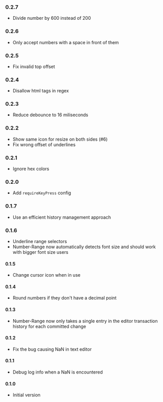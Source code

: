 ### 0.2.7

* Divide number by 600 instead of 200

### 0.2.6

* Only accept numbers with a space in front of them

### 0.2.5

* Fix invalid top offset

### 0.2.4

* Disallow html tags in regex

### 0.2.3

* Reduce debounce to 16 miliseconds

### 0.2.2

* Show same icon for resize on both sides (#6)
* Fix wrong offset of underlines

### 0.2.1

* Ignore hex colors

### 0.2.0

* Add `requireKeyPress` config

### 0.1.7

* Use an efficient history management approach

### 0.1.6

* Underline range selectors
* Number-Range now automatically detects font size and should work with bigger font size users

#### 0.1.5

* Change cursor icon when in use

#### 0.1.4

* Round numbers if they don't have a decimal point

#### 0.1.3

* Number-Range now only takes a single entry in the editor transaction history for each committed change

#### 0.1.2

* Fix the bug causing NaN in text editor

#### 0.1.1

* Debug log info when a NaN is encountered

#### 0.1.0

* Initial version
